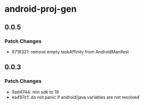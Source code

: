 # android-proj-gen

## 0.0.5

### Patch Changes

- 8718321: remove empty taskAffinity from AndroidManifest

## 0.0.3

### Patch Changes

- 9ad4744: min sdk to 19
- ea497c1: do not panic if android/java variables are not resolved
